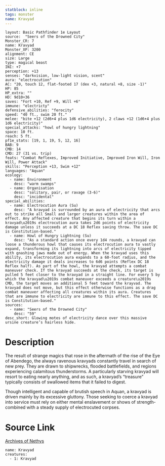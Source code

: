 ```yaml
---
statblock: inline
tags: monster
name: Kravyad
---
```

```statblock
layout: Basic Pathfinder 1e Layout
source:  "Seers of the Drowned City"
Monster_CR: 7
name: Kravyad
Monster_XP: 3200
alignment: CE
size: Large
type: magical beast
INI: +7
perception: +13
senses: "darkvision, low-light vision, scent"
aura: "electrocution"
AC: "20, touch 12, flat-footed 17 (dex +3, natural +8, size -1)"
HP: 85
HP_extra: ""
HD: 9d10+36
saves: "Fort +10, Ref +9, Will +6"
immune: "electricty"
defensive_abilities: "ferocity"
speed: "40 ft., swim 20 ft."
melee: "bite +12 (2d6+4 plus 1d6 electricity), 2 claws +12 (1d6+4 plus 1d6 electricity)"
special_attacks: "howl of hungry lightning"
space: 10 ft.
reach: 5 ft.
pf1e_stats: [19, 1, 19, 5, 12, 16]
BAB: 9
CMB: 14
CMD: 27 (31 vs. trip)
feats: "Combat Reflexes, Improved Initiative, Improved Iron Will, Iron Will, Power Attack"
skills: "Perception +13, Swim +12"
languages: "Aquan"
ecology:
  - name: Environment
    desc: "warm swamps"
  - name: Organisation
    desc: "solitary, pair, or ravage (3-6)"
    desc: "incidental"
special_abilities:
  - name: Electrocution Aura (Su)
    desc: "A kravyad is surrounded by an aura of electricity that arcs out to strike all Small and larger creatures within the area of effect. Any affected creature that begins its turn within a kravyad\u2019s electrocution aura takes 2d6 points of electricity damage unless it succeeds at a DC 18 Reflex saving throw. The save DC is Constitution-based."
  - name: Howl of Hungry Lightning (Su)
    desc: "As a standard action once every 1d4 rounds, a kravyad can loose a thunderous howl that causes its electrocution aura to vastly expand, transforming its lightning into arcs of electricity tipped with gnashing jaws made out of energy. When the kravyad uses this ability, its electrocution aura expands to a 60-foot radius, and the electricity damage it deals increases to 6d6 points (Reflex DC 18 Reflex half). As part of the howl, the kravyad attempts a combat maneuver check. If the kravyad succeeds at the check, its target is pulled 5 feet closer to the kravyad in a straight line. For every 5 by which the kravyad\u2019s combat maneuver exceeds a creature\u2019s CMD, the target moves an additional 5 feet toward the krayvad. The kravyad does not move, but this effect otherwise functions as a drag combat maneuver affecting all creatures within its aura. Creatures that are immune to electricity are immune to this effect. The save DC is Constitution-based."
sources:
  - name: "Seers of the Drowned City"
    desc: "59"
desc_short: Glowing motes of electricity dance over this massive ursine creature’s hairless hide.
```
# Description
The result of strange magics that rose in the aftermath of the rise of the Eye of Abendego, the always ravenous kravyads constantly travel in search of new prey. They are drawn to shipwrecks, flooded battlefields, and regions experiencing calamitous thunderstorms. A particularly starving kravyad will resort to eating nearly anything, and as such, a kravyad’s “treasure” typically consists of swallowed items that it failed to digest.

 Though intelligent and capable of brutish speech in Aquan, a kravyad is driven mainly by its excessive gluttony. Those seeking to coerce a kravyad into service must rely on either mental enslavement or shows of strength-combined with a steady supply of electrocuted corpses.
# Source Link
[Archives of Nethys](https://aonprd.com/MonsterDisplay.aspx?ItemName=Kravyad)
```encounter-table
name: Kravyad
creatures:
  - 1: Kravyad
```
